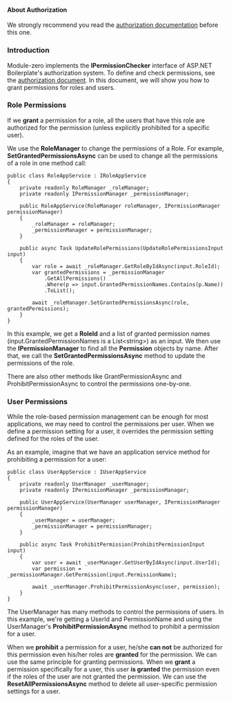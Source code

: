 #### About Authorization

We strongly recommend you read the [authorization
documentation](/Pages/Documents/Authorization) before this one.

### Introduction

Module-zero implements the **IPermissionChecker** interface of ASP.NET
Boilerplate's authorization system. To define and check permissions,
see the [authorization document](/Pages/Documents/Authorization). In
this document, we will show you how to grant permissions for roles and users.

### Role Permissions

If we **grant** a permission for a role, all the users that have this role are
authorized for the permission (unless explicitly prohibited for a
specific user).

We use the **RoleManager** to change the permissions of a Role. For example,
**SetGrantedPermissionsAsync** can be used to change all the permissions of
a role in one method call:

    public class RoleAppService : IRoleAppService
    {
        private readonly RoleManager _roleManager;
        private readonly IPermissionManager _permissionManager;

        public RoleAppService(RoleManager roleManager, IPermissionManager permissionManager)
        {
            _roleManager = roleManager;
            _permissionManager = permissionManager;
        }

        public async Task UpdateRolePermissions(UpdateRolePermissionsInput input)
        {
            var role = await _roleManager.GetRoleByIdAsync(input.RoleId);
            var grantedPermissions = _permissionManager
                .GetAllPermissions()
                .Where(p => input.GrantedPermissionNames.Contains(p.Name))
                .ToList();

            await _roleManager.SetGrantedPermissionsAsync(role, grantedPermissions);
        }
    }

In this example, we get a **RoleId** and a list of granted permission
names (input.GrantedPermissionNames is a List&lt;string&gt;) as an input.
We then use the **IPermissionManager** to find all the **Permission** objects by
name. After that, we call the **SetGrantedPermissionsAsync** method to update
the permissions of the role.

There are also other methods like GrantPermissionAsync and
ProhibitPermissionAsync to control the permissions one-by-one.

### User Permissions

While the role-based permission management can be enough for most
applications, we may need to control the permissions per user. When we
define a permission setting for a user, it overrides the permission setting
defined for the roles of the user.

As an example, imagine that we have an application service method for prohibiting a
permission for a user:

    public class UserAppService : IUserAppService
    {
        private readonly UserManager _userManager;
        private readonly IPermissionManager _permissionManager;

        public UserAppService(UserManager userManager, IPermissionManager permissionManager)
        {
            _userManager = userManager;
            _permissionManager = permissionManager;
        }

        public async Task ProhibitPermission(ProhibitPermissionInput input)
        {
            var user = await _userManager.GetUserByIdAsync(input.UserId);
            var permission = _permissionManager.GetPermission(input.PermissionName);

            await _userManager.ProhibitPermissionAsync(user, permission);
        }
    }

The UserManager has many methods to control the permissions of users. In this
example, we're getting a UserId and PermissionName and using the
UserManager's **ProhibitPermissionAsync** method to prohibit a
permission for a user.

When we **prohibit** a permission for a user, he/she **can not** be
authorized for this permission even his/her roles are **granted** for
the permission. We can use the same principle for granting permissions. When we
**grant** a permission specifically for a user, this user **is granted**
the permission even if the roles of the user are not granted the
permission. We can use the **ResetAllPermissionsAsync** method to delete
all user-specific permission settings for a user.
